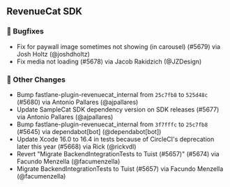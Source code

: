 ## RevenueCat SDK
### 🐞 Bugfixes
* Fix for paywall image sometimes not showing (in carousel) (#5679) via Josh Holtz (@joshdholtz)
* Fix media not loading (#5678) via Jacob Rakidzich (@JZDesign)

### 🔄 Other Changes
* Bump fastlane-plugin-revenuecat_internal from `25c7fb8` to `525d48c` (#5680) via Antonio Pallares (@ajpallares)
* Update SampleCat SDK dependency version on SDK releases (#5677) via Antonio Pallares (@ajpallares)
* Bump fastlane-plugin-revenuecat_internal from `3f7fffc` to `25c7fb8` (#5645) via dependabot[bot] (@dependabot[bot])
* Update Xcode 16.0 to 16.4 in tests because of CircleCI's deprecation later this year (#5668) via Rick (@rickvdl)
* Revert "Migrate BackendIntegrationTests to Tuist  (#5657)" (#5674) via Facundo Menzella (@facumenzella)
* Migrate BackendIntegrationTests to Tuist  (#5657) via Facundo Menzella (@facumenzella)
